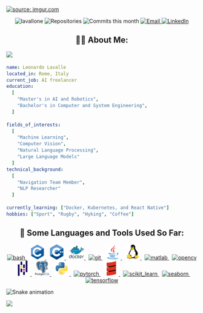 <a align="center" href="https://imgur.com/cReol3y"><img src="https://i.imgur.com/cReol3y.gif" height=500 title="source: imgur.com" /></a>

<p align="center">
  <img src="https://komarev.com/ghpvc/?username=lavallone&label=Profile%20views&color=blueviolet&style=flat" alt="lavallone" />
  <img src="https://img.shields.io/badge/Repositories-0-green" alt="Repositories">
  <img src="https://img.shields.io/badge/Commits%20this%20month-0-orange" alt="Commits this month">
  <a href="mailto:leo.lava99@gmail.com"> <img src="https://img.shields.io/badge/Email-leo.lava99@gmail.com-red?logo=gmail&logoColor=white" alt="Email"> </a>
  <a href="https://www.linkedin.com/in/leonardo-lavalle-18445193/"> <img src="https://img.shields.io/badge/LinkedIn-Leonardo%20Lavalle-blue?logo=linkedin&logoColor=white" alt="LinkedIn"> </a>
</p>

<h2 align="center">👨‍💻 About Me:</h2>
<img src="https://capsule-render.vercel.app/api?type=waving&height=100&color=gradient&descAlignY=75" />

```yaml
name: Leonardo Lavalle
located_in: Rome, Italy
current_job: AI freelancer
education:
  [
    "Master's in AI and Robotics",
    "Bachelor's in Computer and System Engineering",
  ]

fields_of_interests:
  [
    "Machine Learning",
    "Computer Vision",
    "Natural Language Processing",
    "Large Language Models"
  ]
technical_background:
  [
    "Navigation Team Member",
    "NLP Researcher"
  ]
  
currently_learning: ["Docker, Kubernetes, and React Native"]
hobbies: ["Sport", "Rugby", "Hyking", "Coffee"]
```

<h2 align="center">🚀 Some Languages and Tools Used So Far:</h2>
<p align="center"> 
  <a href="https://www.gnu.org/software/bash/" target="_blank" rel="noreferrer"> <img src="https://www.vectorlogo.zone/logos/gnu_bash/gnu_bash-icon.svg" alt="bash" width="40" height="40"/> </a>&nbsp;
  <a href="https://www.cprogramming.com/" target="_blank" rel="noreferrer"> <img src="https://raw.githubusercontent.com/devicons/devicon/master/icons/c/c-original.svg" alt="c" width="40" height="40"/> </a>&nbsp;
  <a href="https://www.w3schools.com/cpp/" target="_blank" rel="noreferrer"> <img src="https://raw.githubusercontent.com/devicons/devicon/master/icons/cplusplus/cplusplus-original.svg" alt="cplusplus" width="40" height="40"/> </a>&nbsp;
  <a href="https://www.docker.com/" target="_blank" rel="noreferrer"> <img src="https://raw.githubusercontent.com/devicons/devicon/master/icons/docker/docker-original-wordmark.svg" alt="docker" width="40" height="40"/> </a>&nbsp;
  <a href="https://git-scm.com/" target="_blank" rel="noreferrer"> <img src="https://www.vectorlogo.zone/logos/git-scm/git-scm-icon.svg" alt="git" width="40" height="40"/> </a>&nbsp;
  <a href="https://www.java.com" target="_blank" rel="noreferrer"> <img src="https://raw.githubusercontent.com/devicons/devicon/master/icons/java/java-original.svg" alt="java" width="40" height="40"/> </a>&nbsp;
  <a href="https://www.linux.org/" target="_blank" rel="noreferrer"> <img src="https://raw.githubusercontent.com/devicons/devicon/master/icons/linux/linux-original.svg" alt="linux" width="40" height="40"/> </a>&nbsp;
  <a href="https://www.mathworks.com/" target="_blank" rel="noreferrer"> <img src="https://upload.wikimedia.org/wikipedia/commons/2/21/Matlab_Logo.png" alt="matlab" width="40" height="40"/> </a>&nbsp;
  <a href="https://opencv.org/" target="_blank" rel="noreferrer"> <img src="https://www.vectorlogo.zone/logos/opencv/opencv-icon.svg" alt="opencv" width="40" height="40"/> </a>&nbsp;
  <a href="https://pandas.pydata.org/" target="_blank" rel="noreferrer"> <img src="https://raw.githubusercontent.com/devicons/devicon/2ae2a900d2f041da66e950e4d48052658d850630/icons/pandas/pandas-original.svg" alt="pandas" width="40" height="40"/> </a>&nbsp;
  <a href="https://www.postgresql.org" target="_blank" rel="noreferrer"> <img src="https://raw.githubusercontent.com/devicons/devicon/master/icons/postgresql/postgresql-original-wordmark.svg" alt="postgresql" width="40" height="40"/> </a>&nbsp;
  <a href="https://www.python.org" target="_blank" rel="noreferrer"> <img src="https://raw.githubusercontent.com/devicons/devicon/master/icons/python/python-original.svg" alt="python" width="40" height="40"/> </a>&nbsp;
  <a href="https://pytorch.org/" target="_blank" rel="noreferrer"> <img src="https://www.vectorlogo.zone/logos/pytorch/pytorch-icon.svg" alt="pytorch" width="40" height="40"/> </a>&nbsp;
  <a href="https://www.scala-lang.org" target="_blank" rel="noreferrer"> <img src="https://raw.githubusercontent.com/devicons/devicon/master/icons/scala/scala-original.svg" alt="scala" width="40" height="40"/> </a>&nbsp;
  <a href="https://scikit-learn.org/" target="_blank" rel="noreferrer"> <img src="https://upload.wikimedia.org/wikipedia/commons/0/05/Scikit_learn_logo_small.svg" alt="scikit_learn" width="40" height="40"/> </a>&nbsp;
  <a href="https://seaborn.pydata.org/" target="_blank" rel="noreferrer"> <img src="https://seaborn.pydata.org/_images/logo-mark-lightbg.svg" alt="seaborn" width="40" height="40"/> </a>&nbsp;
  <a href="https://www.tensorflow.org" target="_blank" rel="noreferrer"> <img src="https://www.vectorlogo.zone/logos/tensorflow/tensorflow-icon.svg" alt="tensorflow" width="40" height="40"/> </a>
</p>


![Snake animation](https://github.com/lavallone/lavallone/blob/output/github-contribution-grid-snake.svg)


<img src="https://capsule-render.vercel.app/api?type=waving&height=100&color=gradient&descAlignY=75&section=footer" />
<!-- ![Spotify](https://novatorem-git-main-lavallones-projects.vercel.app/api/spotify) -->
